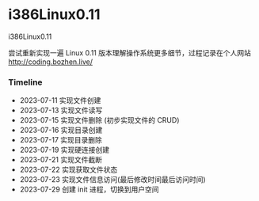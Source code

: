 # i386Linux0.11
i386Linux0.11

尝试重新实现一遍 Linux 0.11 版本理解操作系统更多细节，过程记录在个人网站 http://coding.bozhen.live/

### Timeline

* 2023-07-11 实现文件创建
* 2023-07-13 实现文件读写
* 2023-07-15 实现文件删除 (初步实现文件的 CRUD)
* 2023-07-16 实现目录创建
* 2023-07-17 实现目录删除
* 2023-07-19 实现硬连接创建
* 2023-07-21 实现文件截断
* 2023-07-22 实现获取文件状态
* 2023-07-23 实现文件信息访问(最后修改时间最后访问时间)
* 2023-07-29 创建 init 进程，切换到用户空间

